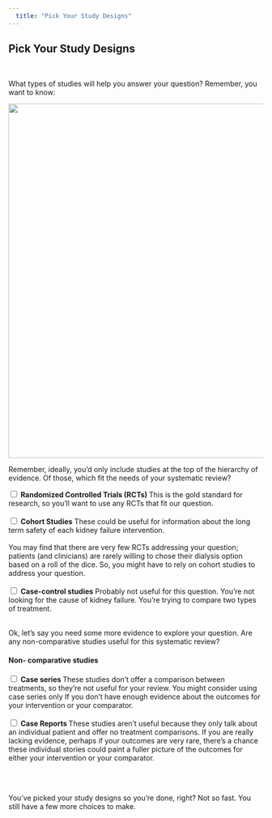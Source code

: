 ```yaml
---
  title: "Pick Your Study Designs"
---
```



## Pick Your Study Designs

<br>

What types of studies will help you answer your question?  Remember, you want to know:

<center>
<img src="{{site.baseurl}}/img/pop9.PNG" width="700" >
</center>


Remember, ideally, you’d only include studies at the top of the hierarchy of evidence. Of those, which fit the needs of your systematic review? 


<form action="/action_page.php" method="get">
  <input type="checkbox" name="RCT" value="started"> <b>Randomized Controlled Trials (RCTs)  </b> This is the gold standard for research, so you’ll want to use any RCTs that fit our question. <br><br>
  <input type="checkbox" name="SR" value="st" > <b>Cohort Studies</b> These could be useful for information about the long term safety of each kidney failure intervention. 
<br><br>
You may find that there are very few RCTs addressing your question; patients (and clinicians) are rarely willing to chose their dialysis option based on a roll of the dice. So, you might have to rely on cohort studies to address your question.<br><br>
  <input type="checkbox" name="SR" value="knowledge" > <b>Case-control studies</b>   Probably not useful for this question. You’re not looking for the cause of kidney failure. You’re trying to compare two types of treatment. <br> <br>
</form>



Ok, let’s say you need some more evidence to explore your question. Are any non-comparative studies useful for this systematic review?

#### Non- comparative studies


<form action="/action_page.php" method="get">
  <input type="checkbox" name="case_series" value="started"> <b>Case series  </b> These studies don’t offer a comparison between treatments, so they’re not useful for your review.  You might consider using case series only If you don’t have enough evidence about the outcomes for your intervention or your comparator. <br><br>
  <input type="checkbox" name="case_reports" value="st" > <b>Case Reports </b> These studies aren’t useful because they only talk about an individual patient and offer no treatment comparisons. If you are really lacking evidence, perhaps if your outcomes are very rare, there’s a chance these individual stories could paint a fuller picture of the outcomes for either your intervention or your comparator.

<br><br>
</form>

 
	
You’ve picked your study designs so you’re done, right? Not so fast. You still have a few more choices to make.
